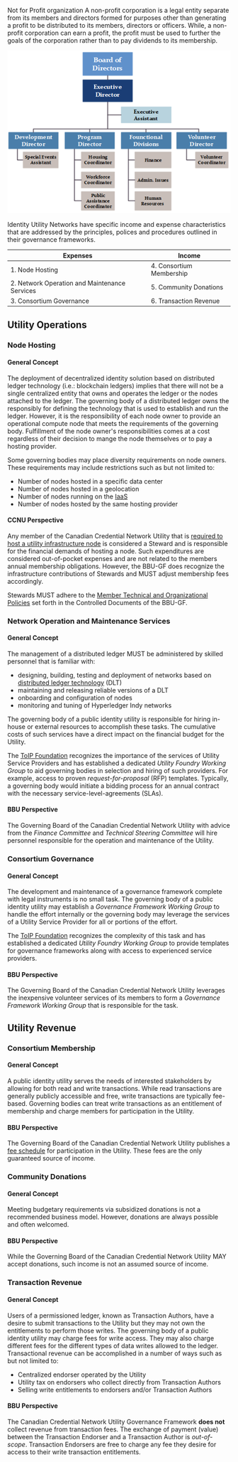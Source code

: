 Not for Profit organization
A non-profit corporation is a legal entity separate from its members and directors formed for purposes other than generating a profit to be distributed to its members, directors or officers. While, a non-profit corporation can earn a profit, the profit must be used to further the goals of the corporation rather than to pay dividends to its membership.

![not_for_profit_structure](../img/non-profit-orgchart-template-two.png)

Identity Utility Networks have specific income and expense characteristics that are addressed by the principles, polices and procedures outlined in their governance frameworks.

| Expenses | Income |
| --- | --- |
| 1. Node Hosting | 4. Consortium Membership  |
|2. Network Operation and Maintenance Services | 5. Community Donations |
| 3. Consortium Governance | 6. Transaction Revenue |

## Utility Operations

### Node Hosting

#### General Concept
The deployment of decentralized identity solution based on distributed ledger technology (i.e.: blockchain ledgers) implies that there will not be a single centralized entity that owns and operates the ledger or the nodes attached to the ledger. The governing body of a distributed ledger owns the responsibly for defining the technology that is used to establish and run the ledger. However, it is the responsibility of each node owner to provide an operational compute node that meets the requirements of the governing body. Fulfillment of the node owner's responsibilities comes at a cost regardless of their decision to mange the node themselves or to pay a hosting provider.

Some governing bodies may place diversity requirements on node owners. These requirements may include restrictions such as but not limited to:

* Number of nodes hosted in a specific data center
* Number of nodes hosted in a geolocation
* Number of nodes running on the [IaaS](https://en.wikipedia.org/wiki/Infrastructure_as_a_service)
* Number of nodes hosted by the same hosting provider

#### CCNU Perspective
Any member of the Canadian Credential Network Utility that is [required  to host a utility infrastructure node](https://bedrock-consortium.github.io/bbu-gf/gf_info/membership/#membership-types) is considered a Steward and is responsible for the financial demands of hosting a node.  Such expenditures are considered out-of-pocket expenses and are not related to the members annual membership obligations. However, the BBU-GF does recognize the infrastructure contributions of Stewards and MUST adjust membership fees accordingly.

Stewards MUST adhere to the [Member Technical and Organizational Policies](../gf_controlled/member_top.md) set forth in the Controlled Documents of the BBU-GF.

### Network Operation and Maintenance Services

#### General Concept
The management of a distributed ledger MUST be administered by skilled personnel that is familiar with:

* designing, building, testing and deployment of networks based on [distributed ledger technology](https://en.wikipedia.org/wiki/Distributed_ledger) (DLT)
* maintaining and releasing reliable versions of a DLT
* onboarding and configuration of nodes
* monitoring and tuning of Hyperledger Indy networks

The governing body of a public identity utility is responsible for hiring in-house or external resources to accomplish these tasks. The cumulative costs of such services have a direct impact on the financial budget for the Utility.

The [ToIP Foundation](http://trustoverip.org) recognizes the importance of the services of Utility Service Providers and has established a dedicated *Utility Foundry Working Group* to aid governing bodies in selection and hiring of such providers. For example, access to proven *request-for-proposal* (RFP) templates. Typically, a governing body would initiate a bidding process for an annual contract with the necessary service-level-agreements (SLAs).

#### BBU Perspective
The Governing Board of the Canadian Credential Network Utility with advice from the *Finance Committee* and *Technical Steering Committee* will hire personnel responsible for the operation and maintenance of the Utility.

### Consortium Governance

#### General Concept
The development and maintenance of a governance framework complete with legal instruments is no small task. The governing body of a public identity utility may establish a *Governance Framework Working Group* to handle the effort internally or the governing body may leverage the services of a Utility Service Provider for all or portions of the effort.

The [ToIP Foundation](http://trustoverip.org) recognizes the complexity of this task and has established a dedicated *Utility Foundry Working Group* to provide templates for governance frameworks along with access to experienced service providers.

#### BBU Perspective
The Governing Board of the Canadian Credential Network Utility leverages the inexpensive volunteer services of its members to form a *Governance Framework Working Group* that is responsible for the task.

## Utility Revenue

### Consortium Membership

#### General Concept
A public identity utility serves the needs of interested stakeholders by allowing for both read and write transactions. While read transactions are generally publicly accessible and free, write transactions are typically fee-based. Governing bodies can treat write transactions as an entitlement of membership and charge members for participation in the Utility.

#### BBU Perspective
The Governing Board of the Canadian Credential Network Utility publishes a [fee schedule](./fee_schedule.md) for participation in the Utility. These fees are the only guaranteed source of income.

### Community Donations

#### General Concept
Meeting budgetary requirements via subsidized donations is not a recommended business model. However, donations are always possible and often welcomed.

#### BBU Perspective
While the Governing Board of the Canadian Credential Network Utility MAY accept donations, such income is not an assumed source of income.

### Transaction Revenue

#### General Concept
Users of a permissioned ledger, known as Transaction Authors, have a desire to submit transactions to the Utility but they may not own the entitlements to perform those writes. The governing body of a public identity utility may charge fees for write access. They may also charge different fees for the different types of data writes allowed to the ledger. Transactional revenue can be accomplished in a number of ways such as but not limited to:

* Centralized endorser operated by the Utility
* Utility tax on endorsers who collect directly from Transaction Authors
* Selling write entitlements to endorsers and/or Transaction Authors

#### BBU Perspective
The Canadian Credential Network Utility Governance Framework **does not** collect revenue from transaction fees. The exchange of payment (value) between the Transaction Endorser and a Transaction Author is *out-of-scope*. Transaction Endorsers are free to charge any fee they desire for access to their write transaction entitlements.
